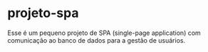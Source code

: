 # projeto-spa
Esse é um pequeno projeto de SPA (single-page application) com comunicação ao banco de dados para a gestão de usuários. 
